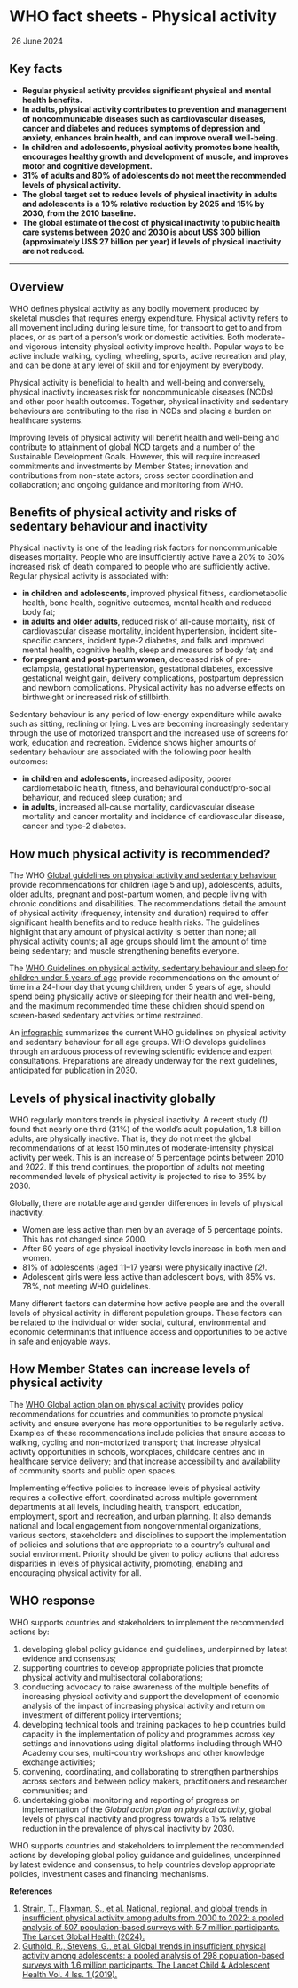 # WHO fact sheets - Physical activity

​        26 June 2024                    

## Key facts

- **Regular physical activity provides significant physical and mental health benefits.**
- **In adults, physical activity contributes to prevention and management of  noncommunicable diseases such as cardiovascular diseases, cancer and  diabetes and reduces symptoms of depression and anxiety, enhances brain  health, and can improve overall well-being.**
- **In  children and adolescents, physical activity promotes bone health,  encourages healthy growth and development of muscle, and improves motor  and cognitive development.**
- **31% of** **adults and 80% of adolescents do not meet the recommended levels of physical activity.**
- **The global target set to reduce levels of physical inactivity in adults and adolescents is a 10% relative reduction by 2025 and 15% by 2030, from  the 2010 baseline.**
- **The global estimate of the  cost of physical inactivity to public health care systems between 2020  and 2030 is about US$ 300 billion (approximately US$ 27 billion per  year) if levels of physical inactivity are not reduced.** 

------

## Overview

WHO defines physical activity as any bodily movement produced by skeletal  muscles that requires energy expenditure. Physical activity refers to  all movement including during leisure time, for transport to get to and  from places, or as part of a person’s work or domestic activities. Both  moderate- and vigorous-intensity physical activity improve health.  Popular ways to be active include walking, cycling, wheeling, sports,  active recreation and play, and can be done at any level of skill and  for enjoyment by everybody. 

Physical activity is beneficial to  health and well-being and conversely, physical inactivity increases risk for noncommunicable diseases (NCDs) and other poor health outcomes.  Together, physical inactivity and sedentary behaviours are contributing  to the rise in NCDs and placing a burden on healthcare systems. 

Improving levels of physical activity will benefit health and well-being and  contribute to attainment of global NCD targets and a number of the  Sustainable Development Goals. However, this will require increased  commitments and investments by Member States; innovation and  contributions from non-state actors; cross sector coordination and  collaboration; and ongoing guidance and monitoring from WHO.

## Benefits of physical activity and risks of sedentary behaviour and inactivity

Physical inactivity is one of the leading risk factors for noncommunicable  diseases mortality. People who are insufficiently active have a 20% to  30% increased risk of death compared to people who are sufficiently  active. Regular physical activity is associated with:

- **in children and adolescents**, improved physical fitness, cardiometabolic health, bone health, cognitive outcomes, mental health and reduced body fat;
- **in adults and older adults**, reduced risk of all-cause mortality, risk of cardiovascular disease mortality,  incident hypertension, incident site-specific cancers, incident type-2  diabetes, and falls and improved mental health, cognitive health, sleep  and measures of body fat; and
- **for pregnant and post-partum women**, decreased risk of pre-eclampsia, gestational hypertension, gestational  diabetes, excessive gestational weight gain, delivery complications,  postpartum depression and newborn complications. Physical activity has  no adverse effects on birthweight or increased risk of stillbirth.

Sedentary behaviour is any period of low-energy expenditure while awake such as  sitting, reclining or lying. Lives are becoming increasingly sedentary  through the use of motorized transport and the increased use of screens  for work, education and recreation. Evidence shows higher amounts of  sedentary behaviour are associated with the following poor health  outcomes:

- **in children and adolescents,** increased adiposity, poorer cardiometabolic health, fitness, and behavioural  conduct/pro-social behaviour, and reduced sleep duration; and 
- **in adults,** increased all-cause mortality, cardiovascular disease mortality and cancer mortality and  incidence of cardiovascular disease, cancer and type-2 diabetes.

## How much physical activity is recommended?

The WHO [Global guidelines on physical activity and sedentary behaviour](https://www.who.int/publications/i/item/9789240015128) provide recommendations for children (age 5 and up), adolescents,  adults, older adults, pregnant and post-partum women, and people living  with chronic conditions and disabilities. The recommendations detail the amount of physical activity (frequency, intensity and duration)  required to offer significant health benefits and to reduce health  risks. The guidelines highlight that any amount of physical activity is  better than none; all physical activity counts; all age groups should  limit the amount of time being sedentary; and muscle strengthening  benefits everyone.

The [WHO Guidelines on physical activity, sedentary behaviour and sleep for children under 5 years of age](https://www.who.int/publications/i/item/9789241550536) provide recommendations on the amount of time in a 24-hour day that  young children, under 5 years of age, should spend being physically  active or sleeping for their health and well-being, and the maximum  recommended time these children should spend on screen-based sedentary  activities or time restrained. 

An [infographic](https://www.who.int/multi-media/details/who-guidelines-on-physical-activity-and-sedentary-behaviour) summarizes the current WHO guidelines on physical activity and  sedentary behaviour for all age groups. WHO develops guidelines through  an arduous process of reviewing scientific evidence and expert  consultations. Preparations are already underway for the next  guidelines, anticipated for publication in 2030. 

## Levels of physical inactivity globally 

WHO regularly monitors trends in physical inactivity. A recent study *(1)* found that nearly one third (31%) of the world’s adult population, 1.8  billion adults, are physically inactive. That is, they do not meet the  global recommendations of at least 150 minutes of moderate-intensity  physical activity per week. This is an increase of 5 percentage points  between 2010 and 2022. If this trend continues, the proportion of adults not meeting recommended levels of physical activity is projected to  rise to 35% by 2030.

Globally, there are notable age and gender differences in levels of physical inactivity. 

- Women are less active than men by an average of 5 percentage points. This has not changed since 2000.
- After 60 years of age physical inactivity levels increase in both men and women. 
- 81% of adolescents (aged 11–17 years) were physically inactive *(2)*.
- Adolescent girls were less active than adolescent boys, with 85% vs. 78%, not meeting WHO guidelines.

Many different factors can determine how active people are and the overall  levels of physical activity in different population groups. These  factors can be related to the individual or wider social, cultural,  environmental and economic determinants that influence access and  opportunities to be active in safe and enjoyable ways. 

## How Member States can increase levels of physical activity

The [WHO Global action plan on physical activity](https://www.who.int/publications/i/item/9789241514187) provides policy recommendations for countries and communities to  promote physical activity and ensure everyone has more opportunities to  be regularly active. Examples of these recommendations include policies  that ensure access to walking, cycling and non-motorized transport; that increase physical activity opportunities in schools, workplaces,  childcare centres and in healthcare service delivery; and that increase  accessibility and availability of community sports and public open  spaces. 

Implementing effective policies to increase levels of  physical activity requires a collective effort, coordinated across  multiple government departments at all levels, including health,  transport, education, employment, sport and recreation, and urban  planning. It also demands national and local engagement from  nongovernmental organizations, various sectors, stakeholders and  disciplines to support the implementation of policies and solutions that are appropriate to a country’s cultural and social environment.  Priority should be given to policy actions that address disparities in  levels of physical activity, promoting, enabling and encouraging  physical activity for all.

## WHO response

WHO supports countries and stakeholders to implement the recommended actions by:

1. developing global policy guidance and guidelines, underpinned by latest evidence and consensus; 
2. supporting countries to develop appropriate policies that promote physical activity and multisectoral collaborations;
3. conducting advocacy to raise awareness of the multiple benefits of increasing  physical activity and support the development of economic analysis of  the impact of increasing physical activity and return on investment of  different policy interventions;  
4. developing technical tools  and training packages to help countries build capacity in the  implementation of policy and programmes across key settings and  innovations using digital platforms including through WHO Academy  courses, multi-country workshops and other knowledge exchange  activities;
5. convening, coordinating, and collaborating to  strengthen partnerships across sectors and between policy makers,  practitioners and researcher communities; and
6. undertaking global monitoring and reporting of progress on implementation of the *Global action plan on physical activity,* global levels of physical inactivity and progress towards a 15% relative  reduction in the prevalence of physical inactivity by 2030.

WHO supports countries and stakeholders to implement the recommended actions by  developing global policy guidance and guidelines, underpinned by latest  evidence and consensus, to help countries develop appropriate policies,  investment cases and financing mechanisms.

 

**References**

1. [Strain,  T., Flaxman, S., et al. National, regional, and global trends in  insufficient physical activity among adults from 2000 to 2022: a pooled  analysis of 507 population-based surveys with 5·7 million participants.  The Lancet Global Health (2024).](https://www.thelancet.com/journals/langlo/article/PIIS2214-109X(24)00150-5/fulltext)
2. [Guthold,  R., Stevens, G., et al. Global trends in insufficient physical activity  among adolescents: a pooled analysis of 298 population-based surveys  with 1.6 million participants. The Lancet Child & Adolescent Health  Vol. 4 Iss. 1 (2019).](https://www.thelancet.com/journals/lanchi/article/PIIS2352-4642(19)30323-2/fulltext) 